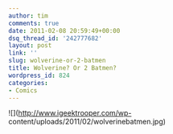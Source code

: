 ```yaml
---
author: tim
comments: true
date: 2011-02-08 20:59:49+00:00
dsq_thread_id: '242777682'
layout: post
link: ''
slug: wolverine-or-2-batmen
title: Wolverine? Or 2 Batmen?
wordpress_id: 824
categories:
- Comics
---
```


![](http://www.igeektrooper.com/wp-
content/uploads/2011/02/wolverinebatmen.jpg)